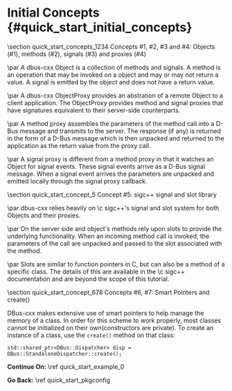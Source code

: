 Initial Concepts {#quick_start_initial_concepts}
==

\section quick_start_concepts_1234 Concepts #1, #2, #3 and #4: Objects (#1), methods (#2), signals (#3) and proxies (#4)

\par
A dbus-cxx Object is a collection of methods and signals. A method is an
operation that may be invoked on a object and may or may not return a value.
A signal is emitted by the object and does not have a return value.

\par
A dbus-cxx ObjectProxy provides an abstration of a remote Object to a client
application. The ObjectProxy provides method and signal proxies that have
signatures equivalent to their server-side counterparts.

\par
A method proxy assembles the parameters of the method call into a D-Bus
message and transmits to the server. The response (if any) is returned in
the form of a D-Bus message which is then unpacked and returned to the
application as the return value from the proxy call.

\par
A signal proxy is different from a method proxy in that it watches an Object
for signal events. These signal events arrive as a D-Bus signal message.
When a signal event arrives the parameters are unpacked and emitted locally
through the signal proxy callback.

\section quick_start_concept_5 Concept #5: sigc++ signal and slot library

\par
dbus-cxx relies heavily on \c sigc++'s signal and slot system for both
Objects and their proxies.

\par
On the server side and object's methods rely upon slots to provide the
underlying functionality. When an incoming method call is invoked, the
parameters of the call are unpacked and passed to the slot associated
with the method.

\par
Slots are similar to function pointers in C, but can also be a method
of a specific class. The details of this are available in the \c sigc++
documentation and are beyond the scope of this tutorial.

\section quick_start_concept_678 Concepts #6, #7: Smart Pointers and create()

DBus-cxx makes extensive use of smart pointers to help manage the memory of a
class.  In order for this scheme to work properly, most classes cannot be
initialized on their own(constructors are private).  To create an instance
of a class, use the `create()` method on that class:

```
std::shared_ptr<DBus::Dispatcher> disp = DBus::StandaloneDispatcher::create();
```

<b>Continue On:</b> \ref quick_start_example_0

<b>Go Back:</b> \ref quick_start_pkgconfig

